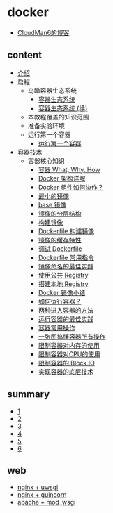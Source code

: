 # docker

- [CloudMan6的博客](https://blog.csdn.net/CloudMan6/article/list/10)

## content

- [介绍](https://blog.csdn.net/CloudMan6/article/details/70054393)
- 启程
  - 鸟瞰容器生态系统
    - [容器生态系统](https://blog.csdn.net/CloudMan6/article/details/70162855)
    - [容器生态系统 (续)](https://blog.csdn.net/CloudMan6/article/details/70194931)
  - 本教程覆盖的知识范围
  - 准备实验环境
  - 运行第一个容器
    - [运行第一个容器](https://blog.csdn.net/CloudMan6/article/details/70227455)
- 容器技术
  - 容器核心知识
    - [容器 What, Why, How](https://blog.csdn.net/CloudMan6/article/details/70482298)
    - [Docker 架构详解](https://blog.csdn.net/CloudMan6/article/details/70763952)
    - [Docker 组件如何协作？](https://blog.csdn.net/CloudMan6/article/details/70857585)
    - [最小的镜像](https://blog.csdn.net/CloudMan6/article/details/70992337)
    - [base 镜像](https://blog.csdn.net/CloudMan6/article/details/71105101)
    - [镜像的分层结构](https://blog.csdn.net/CloudMan6/article/details/71159794)
    - [构建镜像](https://blog.csdn.net/CloudMan6/article/details/71336283)
    - [Dockerfile 构建镜像](https://blog.csdn.net/CloudMan6/article/details/71445478)
    - [镜像的缓存特性](https://blog.csdn.net/CloudMan6/article/details/71600853)
    - [调试 Dockerfile](https://blog.csdn.net/CloudMan6/article/details/72049313)
    - [Dockerfile 常用指令](https://blog.csdn.net/CloudMan6/article/details/72353838)
    - [镜像命名的最佳实践](https://blog.csdn.net/CloudMan6/article/details/72603130)
    - [使用公共 Registry](https://blog.csdn.net/CloudMan6/article/details/72667956)
    - [搭建本地 Registry](https://blog.csdn.net/CloudMan6/article/details/72722916)
    - [Docker 镜像小结](https://blog.csdn.net/CloudMan6/article/details/72783603)
    - [如何运行容器？](https://blog.csdn.net/CloudMan6/article/details/72811183)
    - [两种进入容器的方法](https://blog.csdn.net/CloudMan6/article/details/72831143)
    - [运行容器的最佳实践](https://blog.csdn.net/CloudMan6/article/details/72862262)
    - [容器常用操作](https://blog.csdn.net/CloudMan6/article/details/72884463)
    - [一张图搞懂容器所有操作](https://blog.csdn.net/CloudMan6/article/details/72911204)
    - [限制容器对内存的使用](https://blog.csdn.net/CloudMan6/article/details/73065623)
    - [限制容器对CPU的使用](https://blog.csdn.net/CloudMan6/article/details/73195469)
    - [限制容器的 Block IO](https://blog.csdn.net/CloudMan6/article/details/73275235)
    - [实现容器的底层技术](https://blog.csdn.net/CloudMan6/article/details/73441688)
    
## summary

- [1](https://github.com/fkdocker/docker/tree/master/summary/1)
- [2](https://github.com/fkdocker/docker/tree/master/summary/2)
- [3](https://github.com/fkdocker/docker/tree/master/summary/3)
- [4](https://github.com/fkdocker/docker/tree/master/summary/4)
- [5](https://github.com/fkdocker/docker/tree/master/summary/5)
- [6](https://github.com/fkdocker/docker/tree/master/summary/6)

## web

- [nginx + uwsgi]()
- [nginx + guincorn](https://github.com/gaoxinge/docker/tree/master/web/nginx%20%2B%20guincorn)
- [apache + mod_wsgi]()